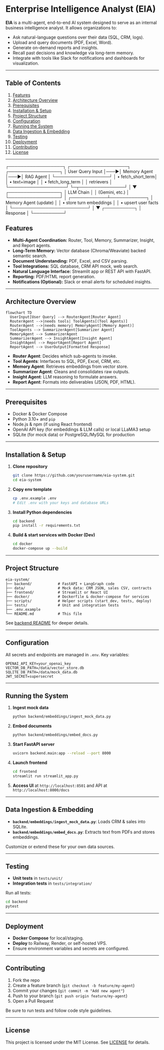 # Enterprise Intelligence Analyst (EIA)

**EIA** is a multi-agent, end-to-end AI system designed to serve as an internal business intelligence analyst. It allows organizations to:

* Ask natural-language questions over their data (SQL, CRM, logs).
* Upload and query documents (PDF, Excel, Word).
* Generate on-demand reports and insights.
* Recall past decisions and knowledge via long-term memory.
* Integrate with tools like Slack for notifications and dashboards for visualization.

---

## Table of Contents

1. [Features](#features)
2. [Architecture Overview](#architecture-overview)
3. [Prerequisites](#prerequisites)
4. [Installation & Setup](#installation--setup)
5. [Project Structure](#project-structure)
6. [Configuration](#configuration)
7. [Running the System](#running-the-system)
8. [Data Ingestion & Embedding](#data-ingestion--embedding)
9. [Testing](#testing)
10. [Deployment](#deployment)
11. [Contributing](#contributing)
12. [License](#license)

---
┌──────────────────┐    ┌───────────────────┐    ┌─────────────────┐
│ User Query Input │───▶│ Memory Agent      │───▶│ RAG Agent       │
└──────────────────┘    │ • fetch_short_term│    │ • text+image    │
                        │ • fetch_long_term │    │   retrievers    │
                        └───────────────────┘    └─┬───────────────┘
                                                      │
                                                      ▼
                                             ┌─────────────────┐
                                             │  LLM Chain      │
                                             │  (Gemini, etc.) │
                                             └─────────────────┘
                                                      │
                                         ┌────────────┴────────────┐
                                         │ Memory Agent (update)   │
                                         │ • store turn embeddings │
                                         │ • upsert user facts     │
                                         └─────────────────────────┘
                                                      │
                                                      ▼
                                                ┌──────────┐
                                                │  Response │
                                                └──────────┘


## Features

* **Multi-Agent Coordination:** Router, Tool, Memory, Summarizer, Insight, and Report agents.
* **Long-Term Memory:** Vector database (Chroma/Weaviate) backed semantic search.
* **Document Understanding:** PDF, Excel, and CSV parsing.
* **Tool Integrations:** SQL database, CRM API mock, web search.
* **Natural Language Interface:** Streamlit app or REST API with FastAPI.
* **Reporting:** PDF/HTML report generation.
* **Notifications (Optional):** Slack or email alerts for scheduled insights.

---

## Architecture Overview

```mermaid
flowchart TD
  UserInput[User Query] --> RouterAgent[Router Agent]
  RouterAgent -->|needs tools| ToolAgents[(Tool Agents)]
  RouterAgent -->|needs memory| MemoryAgent[(Memory Agent)]
  ToolAgents --> SummarizerAgent[Summarizer Agent]
  MemoryAgent --> SummarizerAgent
  SummarizerAgent --> InsightAgent[Insight Agent]
  InsightAgent --> ReportAgent[Report Agent]
  ReportAgent --> UserOutput[Formatted Response]
```

* **Router Agent**: Decides which sub-agents to invoke.
* **Tool Agents**: Interfaces to SQL, PDF, Excel, CRM, etc.
* **Memory Agent**: Retrieves embeddings from vector store.
* **Summarizer Agent**: Cleans and consolidates raw outputs.
* **Insight Agent**: LLM reasoning to formulate answers.
* **Report Agent**: Formats into deliverables (JSON, PDF, HTML).

---

## Prerequisites

* Docker & Docker Compose
* Python 3.10+ and `pip`
* Node.js & npm (if using React frontend)
* OpenAI API key (for embeddings & LLM calls) or local LLaMA3 setup
* SQLite (for mock data) or PostgreSQL/MySQL for production

---

## Installation & Setup

1. **Clone repository**

   ```bash
   git clone https://github.com/yourusername/eia-system.git
   cd eia-system
   ```
2. **Copy env template**

   ```bash
   cp .env.example .env
   # Edit .env with your keys and database URLs
   ```
3. **Install Python dependencies**

   ```bash
   cd backend
   pip install -r requirements.txt
   ```
4. **Build & start services with Docker (Dev)**

   ```bash
   cd docker
   docker-compose up --build
   ```

---

## Project Structure

```
eia-system/
├── backend/            # FastAPI + LangGraph code
├── data/               # Mock data: CRM JSON, sales CSV, contracts
├── frontend/           # Streamlit or React UI
├── docker/             # Dockerfile & docker-compose for services
├── scripts/            # Helper scripts (start_dev, tests, deploy)
├── tests/              # Unit and integration tests
├── .env.example
└── README.md           # This file
```

See [backend README](backend/README.md) for deeper details.

---

## Configuration

All secrets and endpoints are managed in `.env`. Key variables:

```dotenv
OPENAI_API_KEY=your_openai_key
VECTOR_DB_PATH=/data/vector_store.db
SQLITE_DB_PATH=/data/mock_data.db
JWT_SECRET=supersecret
```

---

## Running the System

1. **Ingest mock data**

   ```bash
   python backend/embeddings/ingest_mock_data.py
   ```
2. **Embed documents**

   ```bash
   python backend/embeddings/embed_docs.py
   ```
3. **Start FastAPI server**

   ```bash
   uvicorn backend.main:app --reload --port 8000
   ```
4. **Launch frontend**

   ```bash
   cd frontend
   streamlit run streamlit_app.py
   ```
5. **Access UI** at `http://localhost:8501` and API at `http://localhost:8000/docs`

---

## Data Ingestion & Embedding

* **`backend/embeddings/ingest_mock_data.py`**: Loads CRM & sales into SQLite.
* **`backend/embeddings/embed_docs.py`**: Extracts text from PDFs and stores embeddings.

Customize or extend these for your own data sources.

---

## Testing

* **Unit tests** in `tests/unit/`
* **Integration tests** in `tests/integration/`

Run all tests:

```bash
cd backend
pytest
```

---

## Deployment

* **Docker Compose** for local/staging.
* **Deploy** to Railway, Render, or self-hosted VPS.
* Ensure environment variables and secrets are configured.

---

## Contributing

1. Fork the repo
2. Create a feature branch (`git checkout -b feature/my-agent`)
3. Commit your changes (`git commit -m "Add new agent"`)
4. Push to your branch (`git push origin feature/my-agent`)
5. Open a Pull Request

Be sure to run tests and follow code style guidelines.

---

## License

This project is licensed under the MIT License. See [LICENSE](LICENSE) for details.

